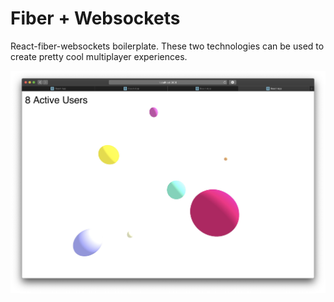 # Fiber + Websockets

React-fiber-websockets boilerplate. These two technologies can be used to create pretty cool multiplayer experiences. 

![Image](screenshot.jpg)
